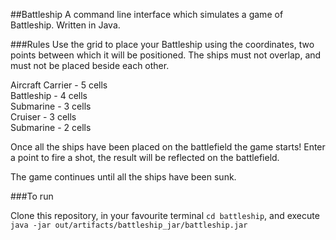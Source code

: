 ##Battleship
A command line interface which simulates a game of Battleship.
Written in Java.

###Rules
Use the grid to place your Battleship using the coordinates, 
two points between which it will be positioned.
The ships must not overlap, and must not be placed beside
each other.

Aircraft Carrier - 5 cells  
Battleship - 4 cells  
Submarine - 3 cells   
Cruiser - 3 cells   
Submarine - 2 cells

Once all the ships have been placed on the battlefield
the game starts! Enter a point to fire a shot, the result
will be reflected on the battlefield.

The game continues until all the ships have been sunk.

###To run

Clone this repository, in your favourite terminal `cd battleship`,
and execute `java -jar out/artifacts/battleship_jar/battleship.jar
`
